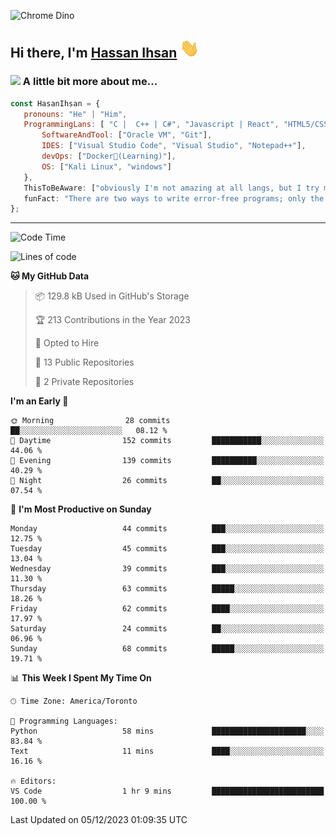  <!--
**HasanIhsan/HasanIhsan** is a ✨ _special_ ✨ repository because its `README.md` (this file) appears on your GitHub profile.
-->

![Chrome Dino](https://mir-s3-cdn-cf.behance.net/project_modules/max_1200/4ff07986208593.5d9a654e92f36.gif)


<h2 align="left">Hi there, I'm <a href="https://www.linkedin.com/in/hassan-ihsan-045b11231/" target="_blank" rel="noopener noreferrer">Hassan Ihsan</a> <img src="https://raw.githubusercontent.com/ABSphreak/ABSphreak/master/gifs/Hi.gif" height="30" />
 
 
 ### <img src="https://media.giphy.com/media/VgCDAzcKvsR6OM0uWg/giphy.gif" width="50"> A little bit more about me...  
 
 ```javascript
const HasanIhsan = {
    pronouns: "He" | "Him",
    ProgrammingLans: [ "C |  C++ | C#", "Javascript | React", "HTML5/CSS", "JSON", "Java"],
        SoftwareAndTool: ["Oracle VM", "Git"],
        IDES: ["Visual Studio Code", "Visual Studio", "Notepad++"],
        devOps: ["Docker🐳(Learning)"], 
        OS: ["Kali Linux", "windows"]
    },
    ThisToBeAware: ["obviously I'm not amazing at all langs, but I try my best not to go rusty"], 
    funFact: "There are two ways to write error-free programs; only the third one works"
};
```
 
 --- 

<!--START_SECTION:waka-->
![Code Time](http://img.shields.io/badge/Code%20Time-257%20hrs%2011%20mins-blue)

![Lines of code](https://img.shields.io/badge/From%20Hello%20World%20I%27ve%20Written-1.0%20million%20lines%20of%20code-blue)

**🐱 My GitHub Data** 

> 📦 129.8 kB Used in GitHub's Storage 
 > 
> 🏆 213 Contributions in the Year 2023
 > 
> 💼 Opted to Hire
 > 
> 📜 13 Public Repositories 
 > 
> 🔑 2 Private Repositories 
 > 
**I'm an Early 🐤** 

```text
🌞 Morning                28 commits          ██░░░░░░░░░░░░░░░░░░░░░░░   08.12 % 
🌆 Daytime                152 commits         ███████████░░░░░░░░░░░░░░   44.06 % 
🌃 Evening                139 commits         ██████████░░░░░░░░░░░░░░░   40.29 % 
🌙 Night                  26 commits          ██░░░░░░░░░░░░░░░░░░░░░░░   07.54 % 
```
📅 **I'm Most Productive on Sunday** 

```text
Monday                   44 commits          ███░░░░░░░░░░░░░░░░░░░░░░   12.75 % 
Tuesday                  45 commits          ███░░░░░░░░░░░░░░░░░░░░░░   13.04 % 
Wednesday                39 commits          ███░░░░░░░░░░░░░░░░░░░░░░   11.30 % 
Thursday                 63 commits          █████░░░░░░░░░░░░░░░░░░░░   18.26 % 
Friday                   62 commits          ████░░░░░░░░░░░░░░░░░░░░░   17.97 % 
Saturday                 24 commits          ██░░░░░░░░░░░░░░░░░░░░░░░   06.96 % 
Sunday                   68 commits          █████░░░░░░░░░░░░░░░░░░░░   19.71 % 
```


📊 **This Week I Spent My Time On** 

```text
🕑︎ Time Zone: America/Toronto

💬 Programming Languages: 
Python                   58 mins             █████████████████████░░░░   83.84 % 
Text                     11 mins             ████░░░░░░░░░░░░░░░░░░░░░   16.16 % 

🔥 Editors: 
VS Code                  1 hr 9 mins         █████████████████████████   100.00 % 
```


 Last Updated on 05/12/2023 01:09:35 UTC
<!--END_SECTION:waka-->
 
 

